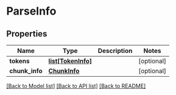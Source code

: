 # ParseInfo

## Properties
Name | Type | Description | Notes
------------ | ------------- | ------------- | -------------
**tokens** | [**list[TokenInfo]**](TokenInfo.md) |  | [optional] 
**chunk_info** | [**ChunkInfo**](ChunkInfo.md) |  | [optional] 

[[Back to Model list]](../README.md#documentation-for-models) [[Back to API list]](../README.md#documentation-for-api-endpoints) [[Back to README]](../README.md)

